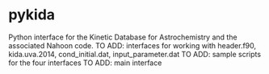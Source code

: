 # pykida
Python interface for the Kinetic Database for Astrochemistry and the associated Nahoon code.
TO ADD: interfaces for working with header.f90, kida.uva.2014, cond_initial.dat, input_parameter.dat
TO ADD: sample scripts for the four interfaces
TO ADD: main interface
